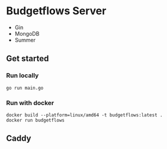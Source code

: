 # Budgetflows Server

- Gin
- MongoDB
- Summer

## Get started

### Run locally

```
go run main.go
```

### Run with docker

```
docker build --platform=linux/amd64 -t budgetflows:latest . 
docker run budgetflows
```

## Caddy
